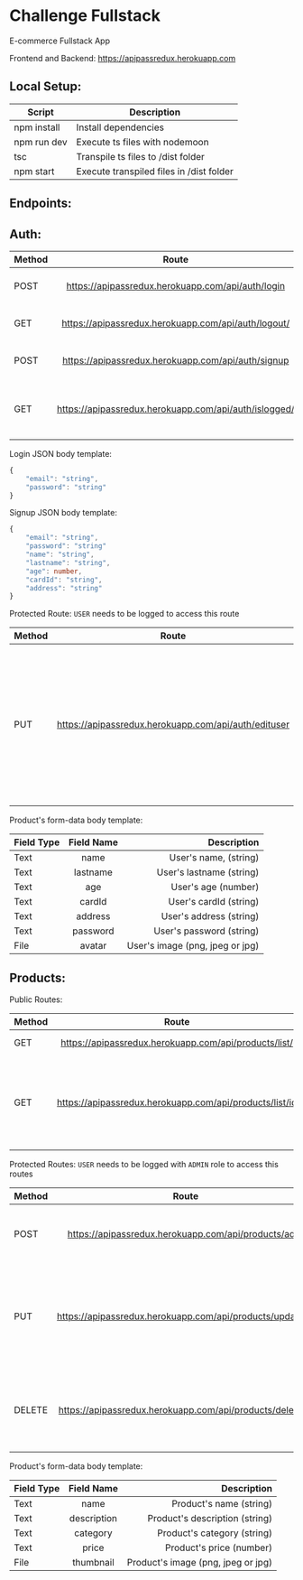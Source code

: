 # Challenge Fullstack

E-commerce Fullstack App

Frontend and Backend: https://apipassredux.herokuapp.com

## Local Setup:

| Script      | Description                              |
| ----------- | ---------------------------------------- |
| npm install | Install dependencies                     |
| npm run dev | Execute ts files with nodemoon           |
| tsc         | Transpile ts files to /dist folder       |
| npm start   | Execute transpiled files in /dist folder |

## Endpoints:

## Auth:

| Method |                         Route                         |                                    Description |
| ------ | :---------------------------------------------------: | ---------------------------------------------: |
| POST   |   https://apipassredux.herokuapp.com/api/auth/login   |                     Login by passing JSON body |
| GET    |  https://apipassredux.herokuapp.com/api/auth/logout/  |                     Logout the current session |
| POST   |  https://apipassredux.herokuapp.com/api/auth/signup   |                    Signup by passing JSON body |
| GET    | https://apipassredux.herokuapp.com/api/auth/islogged/ | Check if the user is logged, returns a boolean |

Login JSON body template:

```Typescript
{
    "email": "string",
    "password": "string"
}
```

Signup JSON body template:

```Typescript
{
    "email": "string",
    "password": "string"
    "name": "string",
    "lastname": "string",
    "age": number,
    "cardId": "string",
    "address": "string"
}
```

Protected Route: `USER` needs to be logged to access this route

| Method |                        Route                         |                                                                                                                             Description |
| ------ | :--------------------------------------------------: | --------------------------------------------------------------------------------------------------------------------------------------: |
| PUT    | https://apipassredux.herokuapp.com/api/auth/edituser | Update user fields by passing a form-data body (optional fields - if you want to update user's name just pass the name field and so on) |

Product's form-data body template:

| Field Type | Field Name |                     Description |
| ---------- | :--------: | ------------------------------: |
| Text       |    name    |           User's name, (string) |
| Text       |  lastname  |        User's lastname (string) |
| Text       |    age     |             User's age (number) |
| Text       |   cardId   |          User's cardId (string) |
| Text       |  address   |         User's address (string) |
| Text       |  password  |        User's password (string) |
| File       |   avatar   | User's image (png, jpeg or jpg) |

## Products:

Public Routes:

| Method |                          Route                          |                                                              Description |
| ------ | :-----------------------------------------------------: | -----------------------------------------------------------------------: |
| GET    |  https://apipassredux.herokuapp.com/api/products/list/  |                                                        List all products |
| GET    | https://apipassredux.herokuapp.com/api/products/list/id | List a product by id, if a product doesn't exist return an error message |

Protected Routes: `USER` needs to be logged with `ADMIN` role to access this routes

| Method |                           Route                           |                                                                                  Description |
| ------ | :-------------------------------------------------------: | -------------------------------------------------------------------------------------------: |
| POST   |   https://apipassredux.herokuapp.com/api/products/add/    |                                                    Add a product by passing a form-data body |
| PUT    | https://apipassredux.herokuapp.com/api/products/update/id | Updates a product by passing the product's id and a form-data body with the fields to update |
| DELETE | https://apipassredux.herokuapp.com/api/products/delete/id |                           Delete a product from the product list by passing the product's id |

Product's form-data body template:

| Field Type | Field Name  |                        Description |
| ---------- | :---------: | ---------------------------------: |
| Text       |    name     |            Product's name (string) |
| Text       | description |     Product's description (string) |
| Text       |  category   |        Product's category (string) |
| Text       |    price    |           Product's price (number) |
| File       |  thumbnail  | Product's image (png, jpeg or jpg) |

##
